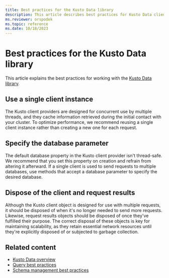 ```yaml
---
title: Best practices for the Kusto Data library
description: This article describes best practices for Kusto Data client library.
ms.reviewer: orspodek
ms.topic: reference
ms.date: 10/18/2023
---
```

# Best practices for the Kusto Data library

This article explains the best practices for working with the [Kusto Data library](about-kusto-data.md).

## Use a single client instance

The Kusto client providers are designed for concurrent use by multiple threads, and they cache information retrieved during the initial contact with your cluster. To optimize performance, we recommend reusing a single client instance rather than creating a new one for each request.

## Specify the database parameter

The default database property in the Kusto client provider isn't thread-safe. We recommend that you set this property on creation and refrain from altering it afterward. If a single client is used to send requests to multiple databases, use methods that accept a database parameter to specify the desired database.

## Dispose of the client and request results

Although the Kusto client object is designed for use with multiple requests, it should be disposed of when it's no longer needed to send more requests. Likewise, request results objects should be disposed of once they've fulfilled their purpose. The correct disposal of these objects is key for maintaining scalability, as they retain essential network resources until they're explicitly disposed of or subjected to garbage collection.

## Related content

* [Kusto Data overview](about-kusto-data.md)
* [Query best practices](../../query/best-practices.md)
* [Schema management best practices](../../management/management-best-practices.md)
